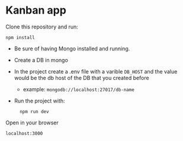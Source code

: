# Kanban app

Clone this repository and run:

    npm install

- Be sure of having Mongo installed and running.
- Create a DB in mongo
- In the project create a .env file with a varible `DB_HOST` and the value would be the db host of the DB that you created before
    - example: `mongodb://localhost:27017/db-name`
- Run the project with:

        npm run dev

Open in your browser

    localhost:3000
